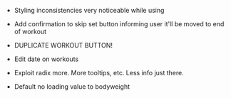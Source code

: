 
- Styling inconsistencies very noticeable while using
- Add confirmation to skip set button informing user it'll be moved to end of workout


- DUPLICATE WORKOUT BUTTON!
- Edit date on workouts


- Exploit radix more. More tooltips, etc. Less info just there.


- Default no loading value to bodyweight
